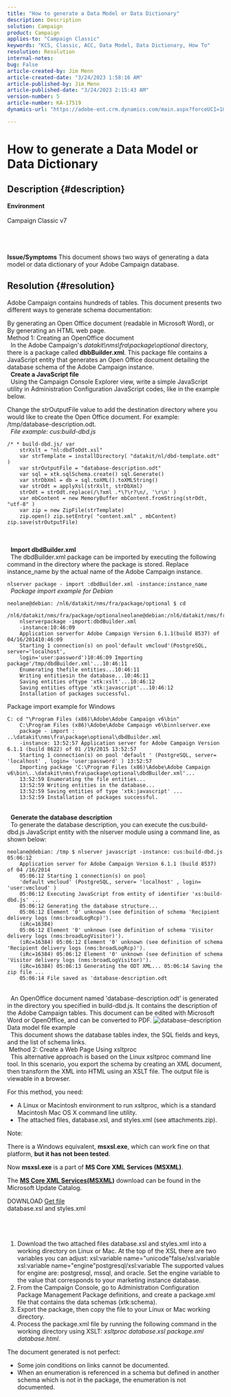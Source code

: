 ```yaml
---
title: "How to generate a Data Model or Data Dictionary"
description: Description
solution: Campaign
product: Campaign
applies-to: "Campaign Classic"
keywords: "KCS, Classic, ACC, Data Model, Data Dictionary, How To"
resolution: Resolution
internal-notes: 
bug: False
article-created-by: Jim Menn
article-created-date: "3/24/2023 1:58:16 AM"
article-published-by: Jim Menn
article-published-date: "3/24/2023 2:15:43 AM"
version-number: 5
article-number: KA-17519
dynamics-url: "https://adobe-ent.crm.dynamics.com/main.aspx?forceUCI=1&pagetype=entityrecord&etn=knowledgearticle&id=42e0f551-e7c9-ed11-b597-6045bd0061cb"

---
```

# How to generate a Data Model or Data Dictionary

## Description {#description}

<b>Environment</b><br><br>Campaign Classic v7<br><br> <br><br><br><b>Issue/Symptoms</b>
This document shows two ways of generating a data model or data dictionary of your Adobe Campaign database.


## Resolution {#resolution}


Adobe Campaign contains hundreds of tables. This document presents two different ways to generate schema documentation:

By generating an Open Office document (readable in Microsoft Word), or 
By generating an HTML web page.
<br>Method 1: Creating an OpenOffice document<br> 
In the Adobe Campaign's *datakit\nms\fra\package\optional* directory, there is a package called <b>dbbBuilder.xml</b>. This package file contains a JavaScript entity that generates an Open Office document detailing the database schema of the Adobe Campaign instance.
<br> 
<b>Create a JavaScript file</b>
<br> 
Using the Campaign Console Explorer view, write a simple JavaScript utility in Administration  Configuration  JavaScript codes, like in the example below.

Change the strOutputFile value to add the destination directory where you would like to create the Open Office document. For example: /tmp/database-description.odt.
<br> 
*File example: cus:build-dbd.js*


```
/* * build-dbd.js/ var 
    strXslt = "nl:dbdToOdt.xsl" 
    var strTemplate = installDirectory( "datakit/nl/dbd-template.odt" ) 
    var strOutputFile = "database-description.odt" 
    var sql = xtk.sqlSchema.create() sql.Generate() 
    var strDbXml = db = sql.toXML().toXMLString() 
    var strOdt = applyXsl(strXslt, strDbXml) 
    strOdt = strOdt.replace(/\?xml .*\?\r?\n/, '\r\n' ) 
    var mbContent = new MemoryBuffer mbContent.fromString(strOdt, "utf-8" ) 
    var zip = new ZipFile(strTemplate) 
    zip.open() zip.setEntry( "content.xml" , mbContent) zip.save(strOutputFile)
```

<br> <br> 
<b>Import dbdBuilder.xml</b>
<br> 
The dbdBuilder.xml package can be imported by executing the following command in the directory where the package is stored. Replace instance_name by the actual name of the Adobe Campaign instance.

`nlserver package - import :dbdBuilder.xml -instance:instance_name`
<br> 
*Package import example for Debian*


```
neolane@debian: /nl6/datakit/nms/fra/package/optional $ cd 
    /nl6/datakit/nms/fra/package/optionalneolane@debian:/nl6/datakit/nms/fra/package/optional$ 
    nlserverpackage -import:dbdBuilder.xml 
    -instance:10:46:09 
    Application serverfor Adobe Campaign Version 6.1.1(build 8537) of 04/16/201410:46:09 
    Starting 1 connection(s) on pool'default vmcloud'(PostgreSQL, server='localhost', 
    login='user:password')10:46:09 Importing package'/tmp/dbdBuilder.xml'...10:46:11 
    Enumerating thefile entities...10:46:11 
    Writing entitiesin the database...10:46:11 
    Saving entities oftype 'xtk:xslt'...10:46:12 
    Saving entities oftype 'xtk:javascript'...10:46:12 
    Installation of packages successful.
```


Package import example for Windows


```
C: cd "\Program Files (x86)\Adobe\Adobe Campaign v6\bin" 
    C:\Program Files (x86)\Adobe\Adobe Campaign v6\binnlserver.exe 
    package - import : ..\datakit\nms\fra\package\optional\dbdBuilder.xml 
    -instance: 13:52:57 Application server for Adobe Campaign Version 6.1.1 (build 8622) of 01 /19/2015 13:52:57 
    Starting 1 connection(s) on pool 'default ' (PostgreSQL, server= 'localhost' , login= 'user:password' ) 13:52:57
    Importing package 'C:\Program Files (x86)\Adobe\Adobe Campaign v6\bin\..\datakit\nms\fra\package\optional\dbdBuilder.xml'... 
    13:52:59 Enumerating the file entities... 
    13:52:59 Writing entities in the database... 
    13:52:59 Saving entities of type 'xtk:javascript' ... 
    13:52:59 Installation of packages successful.
```

<br> 
<b>Generate the database description</b>
<br> 
To generate the database description, you can execute the cus:build-dbd.js JavaScript entity with the nlserver module using a command line, as shown below:


```
neolane@debian: /tmp $ nlserver javascript -instance: cus:build-dbd.js 05:06:12 
    Application server for Adobe Campaign Version 6.1.1 (build 8537) of 04 /16/2014 
    05:06:12 Starting 1 connection(s) on pool 
    'default vmcloud' (PostgreSQL, server= 'localhost' , login= 'user:vmcloud' ) 
    05:06:12 Executing JavaScript from entity of identifier 'xs:build-dbd.js' ... 
    05:06:12 Generating the database structure... 
    05:06:12 Element '0' unknown (see definition of schema 'Recipient delivery logs (nms:broadLogRcp)'). 
    (iRc=16384) 
    05:06:12 Element '0' unknown (see definition of schema 'Visitor delivery logs (nms:broadLogVisitor)'). 
    (iRc=16384) 05:06:12 Element '0' unknown (see definition of schema 'Recipient delivery logs (nms:broadLogRcp)'). 
    (iRc=16384) 05:06:12 Element '0' unknown (see definition of schema 'Visitor delivery logs (nms:broadLogVisitor)'). 
    (iRc=16384) 05:06:13 Generating the ODT XML... 05:06:14 Saving the zip file ... 
    05:06:14 File saved as 'database-description.odt
```

<br> 
An OpenOffice document named 'database-description.odt' is generated in the directory you specified in build-dbd.js. It contains the description of the Adobe Campaign tables. This document can be edited with Microsoft Word or OpenOffice, and can be converted to PDF.
![database-description](https://helpx.adobe.com/content/dam/help/en/campaign/kb/generate-data-model/jcr%3acontent/main-pars/image/database-description.gif "database-description")Data model file example<br> 
This document shows the database tables index, the SQL fields and keys, and the list of schema links.
<br> Method 2: Create a Web Page Using xsltproc<br> 
This alternative approach is based on the Linux xsltproc command line tool. In this scenario, you export the schema by creating an XML document, then transform the XML into HTML using an XSLT file. The output file is viewable in a browser.

For this method, you need:

- A Linux or Macintosh environment to run xsltproc, which is a standard Macintosh Mac OS X command line utility.
- The attached files, database.xsl, and styles.xml (see attachments.zip).


Note:

There is a Windows equivalent, <b>msxsl.exe</b>, which can work fine on that platform, <b>but it has not been tested</b>.

Now <b>msxsl.exe</b> is a part of <b>MS Core XML Services (MSXML)</b>.

The <b>[MS Core XML Services](https://www.catalog.update.microsoft.com/Search.aspx?q=Microsoft%20Core%20XML%20Services%20%28MSXML%29%204.0)</b><b>[(MSXML)](https://www.catalog.update.microsoft.com/Search.aspx?q=Microsoft%20Core%20XML%20Services%20%28MSXML%29%204.0)</b> download can be found in the Microsoft Update Catalog.



DOWNLOAD
[Get file](https://helpx.adobe.com/content/dam/help/en/campaign/kb/generate-data-model/jcr:content/main-pars/download_123504941/attachments.zip "attachments.zip") <br>database.xsl and styles.xml<br> <br> <br> 
1. Download the two attached files database.xsl and styles.xml into a working directory on Linux or Mac. At the top of the XSL there are two variables you can adjust:
    xsl:variable name="unicode"false/xsl:variable
    xsl:variable name="engine"postgresql/xsl:variable
    The supported values for engine are: postgresql, mssql, and oracle. Set the engine variable to the value that corresponds to your marketing instance database.
2. From the Campaign Console, go to Administration  Configuration  Package Management  Package definitions, and create a package.xml file that contains the data schemas (xtk:schema).
3. Export the package, then copy the file to your Linux or Mac working directory.
4. Process the package.xml file by running the following command in the working directory using XSLT: *xsltproc database.xsl package.xml  database.html*.


The document generated is not perfect:

- Some join conditions on links cannot be documented.
- When an enumeration is referenced in a schema but defined in another schema which is not in the package, the enumeration is not documented.

